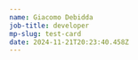 ```yaml
---
name: Giacomo Debidda
job-title: developer
mp-slug: test-card
date: 2024-11-21T20:23:40.458Z
---
```

